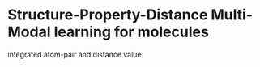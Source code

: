 # Structure-Property-Distance Multi-Modal learning for molecules

integrated atom-pair and distance value

